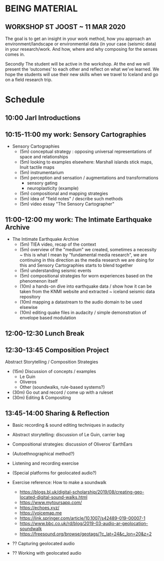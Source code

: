# BEING MATERIAL
## WORKSHOP ST JOOST ~ 11 MAR 2020

The goal is to get an insight in your work method, how you approach an environment/landscape or environmental data (in your case (seismic data) in your research/work. And how, where and why composing for the senses comes in.

Secondly The student will be active in the workshop. At the end we will present the ‘outcomes’ to each other and reflect on what we’ve learned. We hope the students will use their new skills when we travel to Iceland and go on a field research trip.


# Schedule

## 10:00 Jarl Introductions

## 10:15-11:00 my work: Sensory Cartographies
* Sensory Cartographies
  * (5m) conceptual strategy : opposing universal representations of space and relationships
  * (5m) looking to examples elsewhere: Marshall islands stick maps, Inuit tactile maps
  * (5m) instrumentarium
  * (5m) perception and sensation / augmentations and transformations
    * sensory gating
    * neuroplasticity (example)
  * (5m) compositional and mapping strategies
  * (5m) idea of "field notes" / describe such methods
  * (5m) video essay "The Sensory Cartographer"

## 11:00-12:00 my work: The Intimate Earthquake Archive
* The Intimate Earthquake Archive
  * (5m) TIEA video, recap of the context
  * (5m) overview of the "medium" we created, sometimes a necessity ~ this is what I mean by "fundamental media research", we are continuing in this direction as the media research we are doing for this and Sensory Cartographies starts to blend together
  * (5m) understanding seismic events
  * (5m) compositional strategies for worn experiences based on the phenomenon itself
  * (10m) a hands-on dive into earthquake data / show how it can be taken from the KNMI website and extracted ~ iceland seismic data repository
  * (10m) mapping a datastream to the audio domain to be used elsewise
  * (10m) editing quake files in audacity / simple demonstration of envelope based modulation


## 12:00-12:30 Lunch Break

## 12:30-13:45 Composition Project
Abstract Storytelling / Composition Strategies
* (15m) Discussion of concepts / examples
  * Le Guin
  * Oliveros
  * Other (soundwalks, rule-based systems?)
* (30m) Go out and record / come up with a ruleset
* (30m) Editing & Compositing

## 13:45-14:00 Sharing & Reflection



* Basic recording & sound editing techniques in audacity
* Abstract storytelling: discussion of Le Guin, carrier bag
* Compositional strategies: discussion of Oliveros' EarthEars
* (Autoethnographical method?)
* Listening and recording exercise
* (Special platforms for geolocated audio?)


* Exercise reference: How to make a soundwalk
  * https://blogs.bl.uk/digital-scholarship/2019/08/creating-geo-located-digital-sound-walks.html
  * https://www.mytoursapp.com/
  * https://echoes.xyz/
  * https://voicemap.me
  * https://link.springer.com/article/10.1007/s42489-019-00007-1
  * https://www.bbc.co.uk/rd/blog/2019-03-audio-ar-geolocation-soundwalk
  * https://freesound.org/browse/geotags/?c_lat=24&c_lon=20&z=2
* ?? Capturing geolocated audio
* ?? Working with geolocated audio
